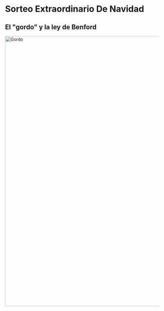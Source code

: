 # Sorteo Extraordinario De Navidad 
## El "gordo" y la ley de Benford 


<img width="885" alt="Gordo" src="https://user-images.githubusercontent.com/52835948/208468477-2f122298-7343-4c48-96ff-0417fd8a86fe.png">

